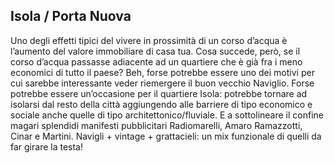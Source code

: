 ## Isola / Porta Nuova 

Uno degli effetti tipici del vivere in prossimità di un corso d’acqua è l’aumento del valore immobiliare di casa tua. Cosa succede, però, se il corso d’acqua passasse adiacente ad un quartiere che è già fra i meno economici di tutto il paese? Beh, forse potrebbe essere uno dei motivi per cui sarebbe interessante veder riemergere il buon vecchio Naviglio. Forse potrebbe essere un’occasione per il quartiere Isola: potrebbe tornare ad isolarsi dal resto della città aggiungendo alle barriere di tipo economico e sociale anche quelle di tipo architettonico/fluviale. E a sottolineare il confine magari splendidi manifesti pubblicitari Radiomarelli, Amaro Ramazzotti, Cinar e Martini. Navigli + vintage + grattacieli: un mix funzionale di quelli da far girare la testa!

